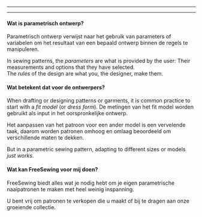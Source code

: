 - - -
- - -

#### Wat is parametrisch ontwerp?

Parametrisch ontwerp verwijst naar het gebruik van parameters of variabelen om het resultaat van een bepaald ontwerp binnen de regels te manipuleren.

In sewing patterns, the _parameters_ are what is provided by the user: Their measurements and options that they have selected.  
The _rules_ of the design are what you, the designer, make them.

#### Wat betekent dat voor de ontwerpers?

When drafting or designing patterns or garments, it is common practice to start with a _fit model_ (or _dress form_). De metingen van het fit model worden gebruikt als input in het oorspronkelijke ontwerp.

Het aanpassen van het patroon voor een ander model is een vervelende taak, daarom worden patronen omhoog en omlaag beoordeeld om verschillende maten te dekken.

But in a parametric sewing pattern, adapting to different sizes or models _just works_.

#### Wat kan FreeSewing voor mij doen?

FreeSewing biedt alles wat je nodig hebt om je eigen parametrische naaipatronen te maken met heel weinig inspanning.

U bent vrij om patronen te verkopen die u maakt of bij te dragen aan onze groeiende collectie.
